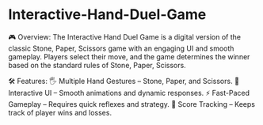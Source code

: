 # Interactive-Hand-Duel-Game

🎮 Overview:
The Interactive Hand Duel Game is a digital version of the classic Stone, Paper, Scissors game with an engaging UI and smooth gameplay. Players select their move, and the game determines the winner based on the standard rules of Stone, Paper, Scissors.

🛠 Features:
🖐️ Multiple Hand Gestures – Stone, Paper, and Scissors.
🎨 Interactive UI – Smooth animations and dynamic responses.
⚡ Fast-Paced Gameplay – Requires quick reflexes and strategy.
💾 Score Tracking – Keeps track of player wins and losses.
